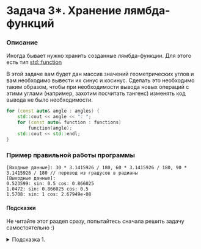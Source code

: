 # Задача 3*. Хранение лямбда-функций

### Описание
Иногда бывает нужно хранить созданные лямбда-функции. Для этого есть тип [std::function](https://en.cppreference.com/w/cpp/utility/functional/function)

В этой задаче вам будет дан массив значений геометрических углов и вам необходимо вывести их синус и косинус.
Сделать это необходимо таким образом, чтобы при необходимости вывода новых операций с этими углами (например, захотим посчитать тангенс)
изменять код вывода не было необходимости.

```C++
for (const auto& angle : angles) {
	std::cout << angle << ": ";
	for (const auto& function : functions)
		function(angle);
	std::cout << std::endl;
}
```

### Пример правильной работы программы
```
[Входные данные]: 30 * 3.1415926 / 180, 60 * 3.1415926 / 180, 90 * 3.1415926 / 180 // перевод из градусов в радианы
[Выходные данные]:
0.523599: sin: 0.5 cos: 0.866025
1.0472: sin: 0.866025 cos: 0.5
1.5708: sin: 1 cos: 2.67949e-08
```


#### Подсказки

Не читайте этот раздел сразу, попытайтесь сначала решить задачу самостоятельно :)

<details>

<summary>Подсказка 1.</summary>

Нужно правильно понять какая сигнатура будет у лямда-функций и правильно их сохранить

</details>
